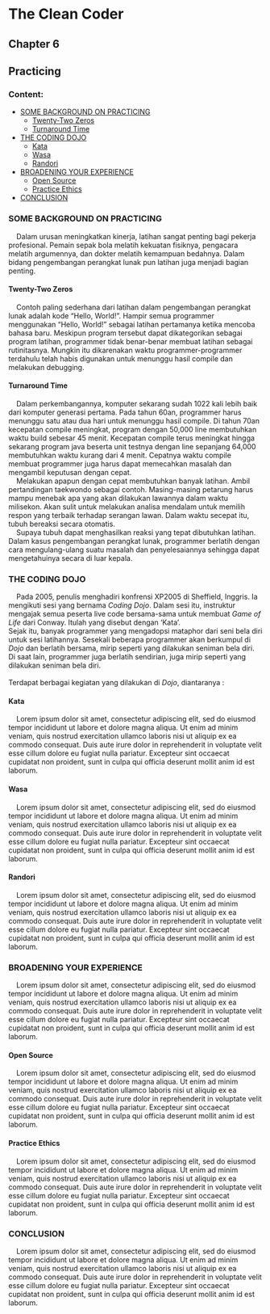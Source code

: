 # The Clean Coder
## Chapter 6
## Practicing

### Content:
* [SOME BACKGROUND ON PRACTICING](#some-background-on-practicing)
   * [Twenty-Two Zeros](#twenty-two-zeros)
   * [Turnaround Time](#turnaround-time)
* [THE CODING DOJO](#the-coding-dojo)
   * [Kata](#kata)
   * [Wasa](#wasa)
   * [Randori](#randori)
* [BROADENING YOUR EXPERIENCE](#broadening-your-experience)
   * [Open Source](#open-source)
   * [Practice Ethics](#practice-ethics)
* [CONCLUSION](#conclusion)

### SOME BACKGROUND ON PRACTICING
&nbsp;&nbsp;&nbsp;&nbsp;Dalam urusan meningkatkan kinerja, latihan sangat penting bagi pekerja profesional. Pemain sepak bola melatih kekuatan fisiknya, pengacara melatih argumennya, dan dokter melatih kemampuan bedahnya. Dalam bidang pengembangan perangkat lunak pun latihan juga menjadi bagian penting.</br>

#### Twenty-Two Zeros
&nbsp;&nbsp;&nbsp;&nbsp;Contoh paling sederhana dari latihan dalam pengembangan perangkat lunak adalah kode “Hello, World!”. Hampir semua programmer menggunakan “Hello, World!” sebagai latihan pertamanya ketika mencoba bahasa baru. Meskipun program tersebut dapat dikategorikan sebagai program latihan, programmer tidak benar-benar membuat latihan sebagai rutinitasnya. Mungkin itu dikarenakan waktu programmer-programmer terdahulu telah habis digunakan untuk menunggu hasil compile dan melakukan debugging.</br>

#### Turnaround Time
&nbsp;&nbsp;&nbsp;&nbsp;Dalam perkembangannya, komputer sekarang sudah 1022 kali lebih baik dari komputer generasi pertama. Pada tahun 60an, programmer harus menunggu satu atau dua hari untuk menunggu hasil compile. Di tahun 70an kecepatan compile meningkat, program dengan 50,000 line membutuhkan waktu build sebesar 45 menit. Kecepatan compile terus meningkat hingga sekarang program java beserta unit testnya dengan line sepanjang 64,000 membutuhkan waktu kurang dari 4 menit. Cepatnya waktu compile membuat programmer juga harus dapat memecahkan masalah dan mengambil keputusan dengan cepat.</br>
&nbsp;&nbsp;&nbsp;&nbsp;Melakukan apapun dengan cepat membutuhkan banyak latihan. Ambil pertandingan taekwondo sebagai contoh. Masing-masing petarung harus mampu menebak apa yang akan dilakukan lawannya dalam waktu milisekon. Akan sulit untuk melakukan analisa mendalam untuk memilih respon yang terbaik terhadap serangan lawan. Dalam waktu secepat itu, tubuh bereaksi secara otomatis. </br>
&nbsp;&nbsp;&nbsp;&nbsp;Supaya tubuh dapat menghasilkan reaksi yang tepat dibutuhkan latihan. Dalam kasus pengembangan perangkat lunak, programmer berlatih dengan cara mengulang-ulang suatu masalah dan penyelesaiannya sehingga dapat mengetahuinya secara di luar kepala. </br>

### THE CODING DOJO
&nbsp;&nbsp;&nbsp;&nbsp;Pada 2005, penulis menghadiri konfrensi XP2005 di Sheffield, Inggris. Ia mengikuti sesi yang bernama <i>Coding Dojo</i>. Dalam sesi itu, instruktur mengajak semua peserta live code bersama-sama untuk membuat <i>Game of Life</i> dari Conway. Itulah yang disebut dengan ‘Kata’. </br>
Sejak itu, banyak programmer yang mengadopsi mataphor dari seni bela diri untuk sesi latihannya. Sesekali beberapa programmer akan berkumpul di <i>Dojo</i> dan berlatih bersama, mirip seperti yang dilakukan seniman bela diri. Di saat lain, programmer juga berlatih sendirian, juga mirip seperti yang dilakukan seniman bela diri. </br></br>
Terdapat berbagai kegiatan yang dilakukan di <i>Dojo</i>, diantaranya :

#### Kata
&nbsp;&nbsp;&nbsp;&nbsp;Lorem ipsum dolor sit amet, consectetur adipiscing elit, sed do eiusmod tempor incididunt ut labore et dolore magna aliqua. Ut enim ad minim veniam, quis nostrud exercitation ullamco laboris nisi ut aliquip ex ea commodo consequat. Duis aute irure dolor in reprehenderit in voluptate velit esse cillum dolore eu fugiat nulla pariatur. Excepteur sint occaecat cupidatat non proident, sunt in culpa qui officia deserunt mollit anim id est laborum.</br>

#### Wasa
&nbsp;&nbsp;&nbsp;&nbsp;Lorem ipsum dolor sit amet, consectetur adipiscing elit, sed do eiusmod tempor incididunt ut labore et dolore magna aliqua. Ut enim ad minim veniam, quis nostrud exercitation ullamco laboris nisi ut aliquip ex ea commodo consequat. Duis aute irure dolor in reprehenderit in voluptate velit esse cillum dolore eu fugiat nulla pariatur. Excepteur sint occaecat cupidatat non proident, sunt in culpa qui officia deserunt mollit anim id est laborum.</br>

#### Randori
&nbsp;&nbsp;&nbsp;&nbsp;Lorem ipsum dolor sit amet, consectetur adipiscing elit, sed do eiusmod tempor incididunt ut labore et dolore magna aliqua. Ut enim ad minim veniam, quis nostrud exercitation ullamco laboris nisi ut aliquip ex ea commodo consequat. Duis aute irure dolor in reprehenderit in voluptate velit esse cillum dolore eu fugiat nulla pariatur. Excepteur sint occaecat cupidatat non proident, sunt in culpa qui officia deserunt mollit anim id est laborum.</br>

### BROADENING YOUR EXPERIENCE
&nbsp;&nbsp;&nbsp;&nbsp;Lorem ipsum dolor sit amet, consectetur adipiscing elit, sed do eiusmod tempor incididunt ut labore et dolore magna aliqua. Ut enim ad minim veniam, quis nostrud exercitation ullamco laboris nisi ut aliquip ex ea commodo consequat. Duis aute irure dolor in reprehenderit in voluptate velit esse cillum dolore eu fugiat nulla pariatur. Excepteur sint occaecat cupidatat non proident, sunt in culpa qui officia deserunt mollit anim id est laborum.</br>

#### Open Source
&nbsp;&nbsp;&nbsp;&nbsp;Lorem ipsum dolor sit amet, consectetur adipiscing elit, sed do eiusmod tempor incididunt ut labore et dolore magna aliqua. Ut enim ad minim veniam, quis nostrud exercitation ullamco laboris nisi ut aliquip ex ea commodo consequat. Duis aute irure dolor in reprehenderit in voluptate velit esse cillum dolore eu fugiat nulla pariatur. Excepteur sint occaecat cupidatat non proident, sunt in culpa qui officia deserunt mollit anim id est laborum.</br>

#### Practice Ethics
&nbsp;&nbsp;&nbsp;&nbsp;Lorem ipsum dolor sit amet, consectetur adipiscing elit, sed do eiusmod tempor incididunt ut labore et dolore magna aliqua. Ut enim ad minim veniam, quis nostrud exercitation ullamco laboris nisi ut aliquip ex ea commodo consequat. Duis aute irure dolor in reprehenderit in voluptate velit esse cillum dolore eu fugiat nulla pariatur. Excepteur sint occaecat cupidatat non proident, sunt in culpa qui officia deserunt mollit anim id est laborum.</br>

### CONCLUSION
&nbsp;&nbsp;&nbsp;&nbsp;Lorem ipsum dolor sit amet, consectetur adipiscing elit, sed do eiusmod tempor incididunt ut labore et dolore magna aliqua. Ut enim ad minim veniam, quis nostrud exercitation ullamco laboris nisi ut aliquip ex ea commodo consequat. Duis aute irure dolor in reprehenderit in voluptate velit esse cillum dolore eu fugiat nulla pariatur. Excepteur sint occaecat cupidatat non proident, sunt in culpa qui officia deserunt mollit anim id est laborum.</br>
